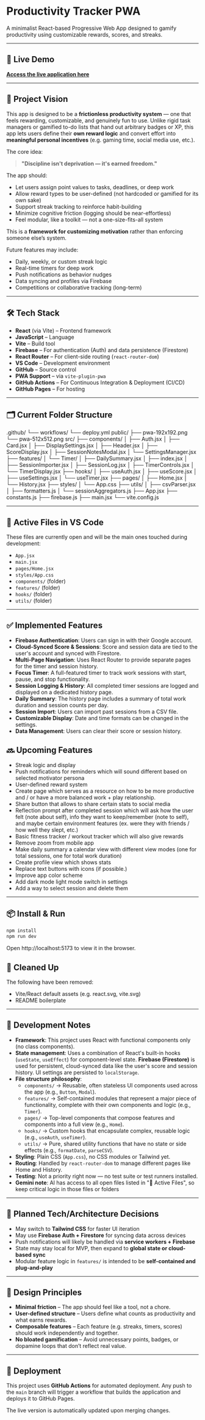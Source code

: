 # Productivity Tracker PWA

A minimalist React-based Progressive Web App designed to gamify productivity using customizable rewards, scores, and streaks.

---

## 🚀 Live Demo

**[Access the live application here](https://neolorenzo.github.io/productivity-pwa/)**

---

## 🧠 Project Vision

This app is designed to be a **frictionless productivity system** — one that feels rewarding, customizable, and genuinely fun to use. Unlike rigid task managers or gamified to-do lists that hand out arbitrary badges or XP, this app lets users define their **own reward logic** and convert effort into **meaningful personal incentives** (e.g. gaming time, social media use, etc.).

The core idea:  
> **"Discipline isn't deprivation — it's earned freedom."**

The app should:
- Let users assign point values to tasks, deadlines, or deep work
- Allow reward types to be user-defined (not hardcoded or gamified for its own sake)
- Support streak tracking to reinforce habit-building
- Minimize cognitive friction (logging should be near-effortless)
- Feel modular, like a toolkit — not a one-size-fits-all system

This is a **framework for customizing motivation** rather than enforcing someone else’s system.

Future features may include:
- Daily, weekly, or custom streak logic
- Real-time timers for deep work
- Push notifications as behavior nudges
- Data syncing and profiles via Firebase
- Competitions or collaborative tracking (long-term)

---

## 🛠️ Tech Stack

- **React** (via Vite) – Frontend framework
- **JavaScript** – Language
- **Vite** – Build tool
- **Firebase** – For authentication (Auth) and data persistence (Firestore)
- **React Router** – For client-side routing (`react-router-dom`)
- **VS Code** – Development environment
- **GitHub** – Source control
- **PWA Support** – via `vite-plugin-pwa`
- **GitHub Actions** – For Continuous Integration & Deployment (CI/CD)
- **GitHub Pages** – For hosting

---

## 🗂️ Current Folder Structure

.github/
└── workflows/
    └── deploy.yml
public/
├── pwa-192x192.png
└── pwa-512x512.png
src/
├── components/
│   ├── Auth.jsx
│   ├── Card.jsx
│   ├── DisplaySettings.jsx
│   ├── Header.jsx
│   ├── ScoreDisplay.jsx
│   ├── SessionNotesModal.jsx
│   └── SettingsManager.jsx
├── features/
│   └── Timer/
│       ├── DailySummary.jsx
│       ├── index.jsx
│       ├── SessionImporter.jsx
│       ├── SessionLog.jsx
│       ├── TimerControls.jsx
│       └── TimerDisplay.jsx
├── hooks/
│   ├── useAuth.jsx
│   ├── useScore.jsx
│   ├── useSettings.jsx
│   └── useTimer.jsx
├── pages/
│   ├── Home.jsx
│   └── History.jsx
├── styles/
│   └── App.css
├── utils/
│   ├── csvParser.jsx
│   ├── formatters.js
│   └── sessionAggregators.js
├── App.jsx
├── constants.js
├── firebase.js
├── main.jsx
└── vite.config.js

---

## 📌 Active Files in VS Code

These files are currently open and will be the main ones touched during development:
- `App.jsx`
- `main.jsx`
- `pages/Home.jsx`
- `styles/App.css`
- `components/` (folder)
- `features/` (folder)
- `hooks/` (folder)
- `utils/` (folder)

---

## ✅ Implemented Features

- **Firebase Authentication**: Users can sign in with their Google account.
- **Cloud-Synced Score & Sessions**: Score and session data are tied to the user's account and synced with Firestore.
- **Multi-Page Navigation**: Uses React Router to provide separate pages for the timer and session history.
- **Focus Timer**: A full-featured timer to track work sessions with start, pause, and stop functionality.
- **Session Logging & History**: All completed timer sessions are logged and displayed on a dedicated history page.
- **Daily Summary**: The history page includes a summary of total work duration and session counts per day.
- **Session Import**: Users can import past sessions from a CSV file.
- **Customizable Display**: Date and time formats can be changed in the settings.
- **Data Management**: Users can clear their score or session history.

## 🔜 Upcoming Features

- Streak logic and display
- Push notifications for reminders which will sound different based on selected motivator persona
- User-defined reward system
- Create page which serves as a resource on how to be more productive and / or have a more balanced work + play relationship.
- Share button that allows to share certain stats to social media
- Reflection prompt after completed session which will ask how the user felt (note about self), info they want to keep/remember (note to self), and maybe certain environment features (ex. were they with friends / how well they slept, etc.)
- Basic fitness tracker / workout tracker which will also give rewards
- Remove zoom from mobile app
- Make daily summary a calendar view with different view modes (one for total sessions, one for total work duration)
- Create profile view which shows stats
- Replace text buttons with icons (if possible.)
- Improve app color scheme
- Add dark mode light mode switch in settings
- Add a way to select session and delete them

---

## 📦 Install & Run

```bash
npm install
npm run dev
```

Open http://localhost:5173
 to view it in the browser.

## 🧹 Cleaned Up

The following have been removed:

- Vite/React default assets (e.g. react.svg, vite.svg)
- README boilerplate

---

## 🧪 Development Notes

- **Framework**: This project uses React with functional components only (no class components).
- **State management**: Uses a combination of React's built-in hooks (`useState`, `useEffect`) for component-level state. **Firebase (Firestore)** is used for persistent, cloud-synced data like the user's score and session history. UI settings are persisted to `localStorage`.
- **File structure philosophy**:
  - `components/` → Reusable, often stateless UI components used across the app (e.g., `Button`, `Modal`).
  - `features/` → Self-contained modules that represent a major piece of functionality, complete with their own components and logic (e.g., `Timer`).
  - `pages/` → Top-level components that compose features and components into a full view (e.g., `Home`).
  - `hooks/` → Custom hooks that encapsulate complex, reusable logic (e.g., `useAuth`, `useTimer`).
  - `utils/` → Pure, shared utility functions that have no state or side effects (e.g., `formatDate`, `parseCSV`).
- **Styling**: Plain CSS (`App.css`), no CSS modules or Tailwind yet.
- **Routing**: Handled by `react-router-dom` to manage different pages like Home and History.
- **Testing**: Not a priority right now — no test suite or test runners installed.
- **Gemini note**: AI has access to all open files listed in "📌 Active Files", so keep critical logic in those files or folders

---

## 🧭 Planned Tech/Architecture Decisions

- May switch to **Tailwind CSS** for faster UI iteration
- May use **Firebase Auth + Firestore** for syncing data across devices
- Push notifications will likely be handled via **service workers + Firebase**
- State may stay local for MVP, then expand to **global state or cloud-based sync**
- Modular feature logic in `features/` is intended to be **self-contained and plug-and-play**

---

## 🧱 Design Principles

- **Minimal friction** – The app should feel like a tool, not a chore.
- **User-defined structure** – Users define what counts as productivity and what earns rewards.
- **Composable features** – Each feature (e.g. streaks, timers, scores) should work independently and together.
- **No bloated gamification** – Avoid unnecessary points, badges, or dopamine loops that don’t reflect real value.

---

## 🚀 Deployment

This project uses **GitHub Actions** for automated deployment. Any push to the `main` branch will trigger a workflow that builds the application and deploys it to GitHub Pages.

The live version is automatically updated upon merging changes.